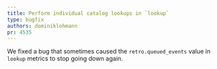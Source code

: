 ```yaml
---
title: Perform individual catalog lookups in `lookup`
type: bugfix
authors: dominiklohmann
pr: 4535
---
```


We fixed a bug that sometimes caused the `retro.queued_events` value in `lookup`
metrics to stop going down again.
